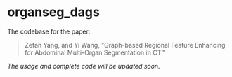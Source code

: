# organseg_dags

The codebase for the paper:
> Zefan Yang, and Yi Wang, "Graph-based Regional Feature Enhancing for Abdominal Multi-Organ Segmentation in CT."

*The usage and complete code will be updated soon.*
